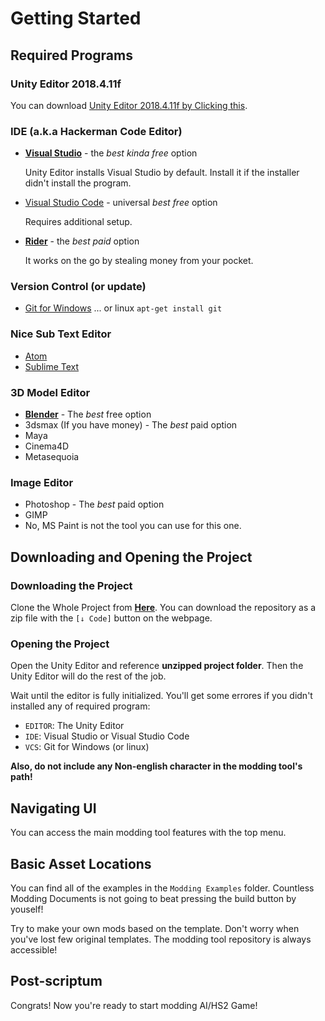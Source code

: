 # Getting Started

## Required Programs

### Unity Editor 2018.4.11f

You can download [Unity Editor 2018.4.11f by Clicking this](https://unity3d.com/get-unity/download/archive).

### IDE (a.k.a Hackerman Code Editor)

-   [**Visual Studio**](https://visualstudio.microsoft.com/ko/) - the _best kinda free_ option

    Unity Editor installs Visual Studio by default. Install it if the installer didn't install the program.

-   [Visual Studio Code](https://code.visualstudio.com/) - universal _best free_ option

    Requires additional setup.

-   [**Rider**](https://www.jetbrains.com/rider/) - the _best paid_ option

    It works on the go by stealing money from your pocket.

### Version Control (or update)

-   [Git for Windows](https://git-scm.com/download/win)
    ... or linux `apt-get install git`

### Nice Sub Text Editor

-   [Atom](https://atom.io/)
-   [Sublime Text](https://www.sublimetext.com/)

### 3D Model Editor

-   **[Blender](https://www.blender.org/)** - The _best_ free option
-   3dsmax (If you have money) - The _best_ paid option
-   Maya
-   Cinema4D
-   Metasequoia

### Image Editor

-   Photoshop - The _best_ paid option
-   GIMP
-   No, MS Paint is not the tool you can use for this one.

## Downloading and Opening the Project

### Downloading the Project

Clone the Whole Project from [**Here**](https://github.com/hooh-hooah/ModdingTool). You can download the repository as a zip file with the `[↓ Code]` button on the webpage.

### Opening the Project

Open the Unity Editor and reference **unzipped project folder**. Then the Unity Editor will do the rest of the job.

Wait until the editor is fully initialized. You'll get some errores if you didn't installed any of required program:

-   `EDITOR`: The Unity Editor
-   `IDE`: Visual Studio or Visual Studio Code
-   `VCS`: Git for Windows (or linux)

**Also, do not include any Non-english character in the modding tool's path!**

## Navigating UI

You can access the main modding tool features with the top menu.

## Basic Asset Locations

You can find all of the examples in the `Modding Examples` folder. Countless Modding Documents is not going to beat pressing the build button by youself!

Try to make your own mods based on the template. Don't worry when you've lost few original templates. The modding tool repository is always accessible!

## Post-scriptum

Congrats! Now you're ready to start modding AI/HS2 Game!
